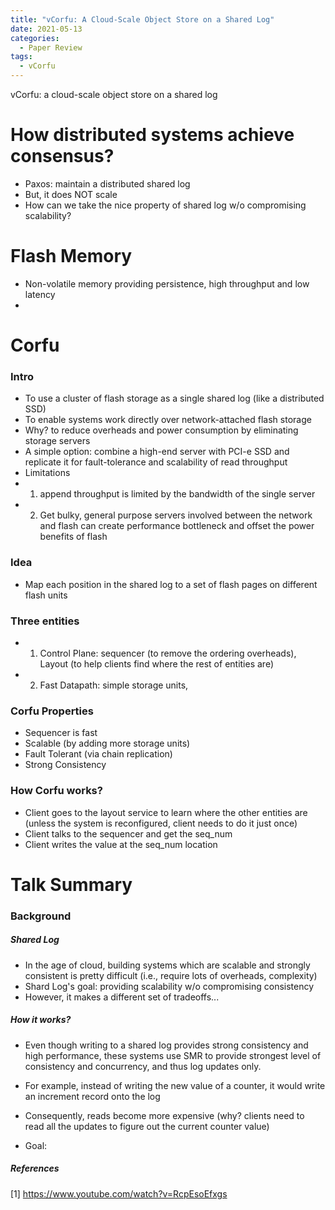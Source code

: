 ```yaml
---
title: "vCorfu: A Cloud-Scale Object Store on a Shared Log"
date: 2021-05-13
categories:
  - Paper Review
tags:
  - vCorfu
---
```


vCorfu: a cloud-scale object store on a shared log

# How distributed systems achieve consensus?
- Paxos: maintain a distributed shared log
- But, it does NOT scale
- How can we take the nice property of shared log w/o compromising scalability?

# Flash Memory
- Non-volatile memory providing persistence, high throughput and low latency
- 

# Corfu
### Intro
- To use a cluster of flash storage as a single shared log (like a distributed SSD)
- To enable systems work directly over network-attached flash storage
- Why? to reduce overheads and power consumption by eliminating storage servers
- A simple option: combine a high-end server with PCI-e SSD and replicate it for fault-tolerance and scalability of read throughput
- Limitations 
- 1) append throughput is limited by the bandwidth of the single server
- 2) Get bulky, general purpose servers involved between the network and flash can create performance bottleneck and offset the power benefits of flash

### Idea
- Map each position in the shared log to a set of flash pages on different flash units 


### Three entities 
- 1) Control Plane: sequencer (to remove the ordering overheads), Layout (to help clients find where the rest of entities are) 
- 2) Fast Datapath: simple storage units, 
### Corfu Properties
- Sequencer is fast
- Scalable (by adding more storage units)
- Fault Tolerant (via chain replication) 
- Strong Consistency
### How Corfu works?
- Client goes to the layout service to learn where the other entities are (unless the system is reconfigured, client needs to do it just once)
- Client talks to the sequencer and get the seq_num
- Client writes the value at the seq_num location



# Talk Summary
### Background
##### Shared Log
- In the age of cloud, building systems which are scalable and strongly consistent is pretty difficult (i.e., require lots of overheads, complexity)
- Shard Log's goal: providing scalability w/o compromising consistency 
- However, it makes a different set of tradeoffs...

##### How it works?
- Even though writing to a shared log provides strong consistency and high performance,
these systems use SMR to provide strongest level of consistency and concurrency, 
and thus log updates only. 
- For example, instead of writing the new value of a counter, it would write an increment record onto the log
- Consequently, reads become more expensive (why? clients need to read all the updates to figure out the current counter value)




- Goal: 



##### References
[1] https://www.youtube.com/watch?v=RcpEsoEfxgs
